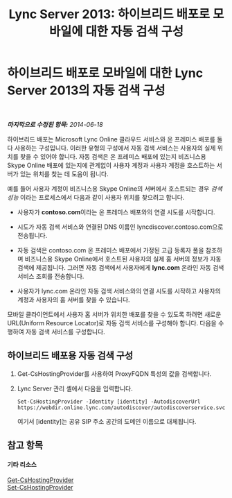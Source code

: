 ﻿---
title: 'Lync Server 2013: 하이브리드 배포로 모바일에 대한 자동 검색 구성'
TOCTitle: 하이브리드 배포로 모바일에 대한 자동 검색 구성
ms:assetid: f838af79-d8b4-4122-b81c-7889573d143e
ms:mtpsurl: https://technet.microsoft.com/ko-kr/library/JJ215885(v=OCS.15)
ms:contentKeyID: 49305579
ms.date: 08/10/2015
mtps_version: v=OCS.15
ms.translationtype: HT
---

# 하이브리드 배포로 모바일에 대한 Lync Server 2013의 자동 검색 구성

 

_**마지막으로 수정된 항목:** 2014-06-18_

하이브리드 배포는 Microsoft Lync Online 클라우드 서비스와 온 프레미스 배포를 둘 다 사용하는 구성입니다. 이러한 유형의 구성에서 자동 검색 서비스는 사용자의 실제 위치를 찾을 수 있어야 합니다. 자동 검색은 온 프레미스 배포에 있는지 비즈니스용 Skype Online 배포에 있는지에 관계없이 사용자 계정과 사용자 계정을 호스트하는 서버가 있는 위치를 찾는 데 도움이 됩니다.

예를 들어 사용자 계정이 비즈니스용 Skype Online의 서버에서 호스트되는 경우 *검색 성능* 이라는 프로세스에서 다음과 같이 사용자 위치를 찾으려고 합니다.

  - 사용자가 **contoso.com**이라는 온 프레미스 배포와의 연결 시도를 시작합니다.

  - 시도가 자동 검색 서비스와 연결된 DNS 이름인 lyncdiscover.contoso.com으로 전송됩니다.

  - 자동 검색은 contoso.com 온 프레미스 배포에서 가정된 고급 등록자 풀을 참조하며 비즈니스용 Skype Online에서 호스트된 사용자의 실제 홈 서버의 정보가 자동 검색에 제공됩니다. 그러면 자동 검색에서 사용자에게 **lync.com** 온라인 자동 검색 서비스 조회를 전송합니다.

  - 사용자가 lync.com 온라인 자동 검색 서비스와의 연결 시도를 시작하고 사용자의 계정과 사용자의 홈 서버를 찾을 수 있습니다.

모바일 클라이언트에서 사용자 홈 서버가 위치한 배포를 찾을 수 있도록 하려면 새로운 URL(Uniform Resource Locator)로 자동 검색 서비스를 구성해야 합니다. 다음을 수행하여 자동 검색 서비스를 구성합니다.

## 하이브리드 배포용 자동 검색 구성

1.  Get-CsHostingProvider를 사용하여 ProxyFQDN 특성의 값을 검색합니다.

2.  Lync Server 관리 셸에서 다음을 입력합니다.
    
        Set-CsHostingProvider -Identity [identity] -AutodiscoverUrl https://webdir.online.lync.com/autodiscover/autodiscoverservice.svc/root
    
    여기서 \[identity\]는 공유 SIP 주소 공간의 도메인 이름으로 대체됩니다.

## 참고 항목

#### 기타 리소스

[Get-CsHostingProvider](get-cshostingprovider.md)  
[Set-CsHostingProvider](set-cshostingprovider.md)

